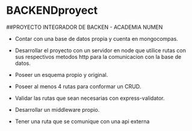 # BACKENDproyect
##PROYECTO INTEGRADOR DE BACKEN - ACADEMIA NUMEN
- Contar con una base de datos propia y cuenta en mongocompas.

- Desarrollar el proyecto con un servidor en node que utilice rutas con sus respectivos metodos http para la comunicacion con la base de datos.

- Poseer un esquema propio y original.

- Poseer al menos 4 rutas para conformar un CRUD.

- Validar las rutas que sean necesarias con express-validator.

- Desarrollar un middleware propio.

- Tener una ruta que se comunique con una api externa
